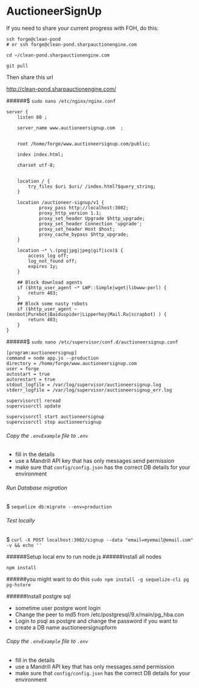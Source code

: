 # AuctioneerSignUp

If you need to share your current progress with FOH, do this:

```
ssh forge@clean-pond
# or ssh forge@clean-pond.sharpauctionengine.com

cd ~/clean-pond.sharpauctionengine.com

git pull
```

Then share this url

http://clean-pond.sharpauctionengine.com/


######$ ``sudo nano /etc/nginx/nginx.conf``

```
server {
    listen 80 ;

    server_name www.auctioneersignup.com  ;


    root /home/forge/www.auctioneersignup.com/public;

    index index.html;

    charset utf-8;


    location / {
        try_files $uri $uri/ /index.html?$query_string;
    }

    location /auctioneer-signup/v1 {
            proxy_pass http://localhost:3002;
            proxy_http_version 1.1;
            proxy_set_header Upgrade $http_upgrade;
            proxy_set_header Connection 'upgrade';
            proxy_set_header Host $host;
            proxy_cache_bypass $http_upgrade;
    }

    location ~* \.(png|jpg|jpeg|gif|ico)$ {
        access_log off;
        log_not_found off;
        expires 1y;
    }

    ## Block download agents
    if ($http_user_agent ~* LWP::Simple|wget|libwww-perl) {
        return 403;
    }
    ## Block some nasty robots
    if ($http_user_agent ~ (msnbot|Purebot|Baiduspider|Lipperhey|Mail.Ru|scrapbot) ) {
        return 403;
    }
}
```

######$ ``sudo nano /etc/supervisor/conf.d/auctioneersignup.conf``

```
[program:auctioneersignup]
command = node app.js --production
directory = /home/forge/www.auctioneersignup.com
user = forge
autostart = true
autorestart = true
stdout_logfile = /var/log/supervisor/auctioneersignup.log
stderr_logfile = /var/log/supervisor/auctioneersignup_err.log
```

```
supervisorctl reread
supervisorctl update

supervisorctl start auctioneersignup
supervisorctl stop auctioneersignup
```
###### Copy the ``.envExample`` file to ``.env``

 * fill in the details
 * use a Mandrill API key that has only messages.send permission
 * make sure that ``config/config.json`` has the correct DB details for your environment

###### Run Database migration

$ ``sequelize db:migrate --env=production``


###### Test locally

$ ``curl -X POST localhost:3002/signup --data "email=myemail@email.com" -v && echo ''``


######Setup local env to run node.js
######Install all nodes

``npm install``

######you might want to do this
``sudo npm install -g sequelize-cli pg pg-hstore``


######Install postgre sql

 * sometime user postgre wont login
 * Change the peer to md5 from /etc/postgresql/9.x/main/pg_hba.con
 * Login to psql as postgre and change the password if you want to
 * create a DB name auctioneersignupform


###### Copy the ``.envExample`` file to ``.env``

 * fill in the details
 * use a Mandrill API key that has only messages.send permission
 * make sure that ``config/config.json`` has the correct DB details for your environment
